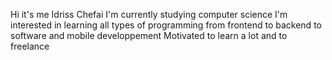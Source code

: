Hi it's me Idriss Chefai 
I'm currently studying computer science
I'm interested in learning all types of programming from frontend to backend to software and mobile developpement
Motivated to learn a lot and to freelance
